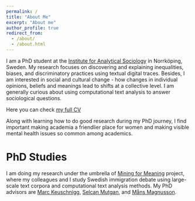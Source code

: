 ```yaml
---
permalink: /
title: "About Me"
excerpt: "About me"
author_profile: true
redirect_from: 
  - /about/
  - /about.html
---
```

I am a PhD student at the [Institute for Analytical Sociology](https://liu.se/en/organisation/liu/iei/ias) in Norrköping, Sweden. My research focuses on discovering and explaining inequalities, biases, and discriminatory practices using textual digital traces. Besides, I am interested in social and cultural change - how changes in individual opinions, beliefs and meanings lead to shifts at a collective level. I am generally curious about using computational text analysis to answer sociological questions.

Here you can check [my full CV](https://anastasia-menshikova.github.io/assets/cvMenshikovaAug2023.pdf)

Along with learning how to do good research during my PhD journey, I find important making academia a friendlier place for women and making visible mental health issues so common among academics.

PhD Studies
======
I am doing my research under the umbrella of [Mining for Meaning](https://liu.se/en/research/computational-text-analysis) project, where my colleagues and I study Swedish immigration debate using large-scale text corpora and computational text analysis methods. My PhD advisors are [Marc Keuschnigg](https://keuschnigg.org/), [Selcan Mutgan](https://www.selcanmutgan.com/), and [Måns Magnusson](https://www.mansmagnusson.com/).

